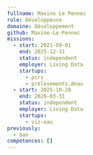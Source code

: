 ```yaml
---
fullname: Maxine Le Pennec
role: Développeuse
domaine: Développement
github: Maxine-Le-Pennec
missions:
  - start: 2021-09-01
    end: 2025-12-31
    status: independent
    employer: Living Data
    startups:
      - pcrs
      - prelevements.deau
  - start: 2025-10-28
    end: 2026-03-31
    status: independent
    employer: Living Data
    startups:
      - viz-eau
previously:
  - ban
competences: []
---
```

